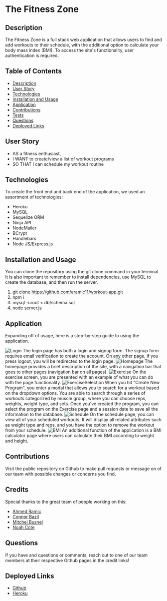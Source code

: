 # The Fitness Zone

  ## Description
  The Fitness Zone is a full stack web application that allows users to find and add workouts to their schedule, with the additional option to calculate your body mass index (BMI). To access the site's functionality, user authentication is required. 

  ## Table of Contents
  * [Description](#description)
  * [User Story](#user-story)
  * [Technologies](#technologies)
  * [Installation and Usage](#installation-and-usage)
  * [Application](#application)
  * [Contributions](#contributions)
  * [Tests](#tests)
  * [Questions](#questions)
  * [Deployed Links](#deployed-links)

  ## User Story
  * AS a fitness enthusiast, 
  * I WANT to create/view a list of workout programs
  * SO THAT I can schedule my workout routine
  
  ## Technologies
  To create the front end and back end of the application, we used an assortment of technologies:
  * Heroku
  * MySQL
  * Sequelize ORM
  * Ninja API
  * NodeMailer
  * BCrypt
  * Handlebars
  * Node JS/Express.js
  
  ## Installation and Usage
  You can clone the repository using the git clone command in your terminal. It is also important to remember to install dependencies, use MySQL to create the database, and then run the server. 
  1. git clone https://github.com/aramic11/workout-app.git
  2. npm i
  3. mysql -uroot < db/schema.sql
  4. node server.js

  ## Application

  Expanding off of usage, here is a step-by-step guide to using the application. 

  ![Login]()
  The login page has both a login and signup form. The signup form requires email verification to create the account. On any other page, if you press logout, you will be redirected to the login page. 
  ![Homepage]()
  The homepage provides a brief description of the site, with a navigation bar that goes to other pages (navigation bar on all pages).
  ![Exercise]()
  On the exercise screen, you are presented with an example of what you can do with the page functionality. 
  ![ExerciseSelection]()
  When you hit "Create New Program", you enter a modal that allows you to search for a workout based on the dropdown options. You are able to search through a series of workouts categorized by muscle group, where you can choose reps, weights, weight type, and sets. Once you've created the program, you can select the program on the Exercise page and a session date to save all the information to the database. 
  ![Schedule]()
  On the schedule page, you can view all of your scheduled workouts. It will display all related attributes such as weight type and reps, and you have the option to remove the workout from your schedule. 
  ![BMI]()
  An additional function of the application is a BMI calculator page where users can calculate their BMI according to weight and height. 

  ## Contributions

  Visit the public repository on Github to make pull requests or message on of our team with possible changes or concerns you find. 

  ## Credits

  Special thanks to the great team of people working on this:
  * [Ahmed Ramic](https://github.com/aramic11)
  * [Connor Bazil](https://github.com/cbazil114)
  * [Mitchel Busnel](https://github.com/average-android)
  * [Noah Cote](https://github.com/NoahCote10)
  
  ## Questions

  If you have and questions or comments, reach out to one of our team members at their respective Github pages in the credit links!

  ## Deployed Links
  * [Github](https://github.com/aramic11/workout-app)
  * [Heroku](https://mighty-inlet-17491.herokuapp.com)
 
